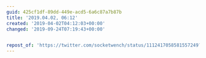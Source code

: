 ```yaml
---
guid: 425cf1df-89dd-449e-acd5-6a6c87a7b87b
title: '2019.04.02, 06:12'
created: '2019-04-02T04:12:03+00:00'
changed: '2019-09-24T07:19:43+00:00'


repost_of: 'https://twitter.com/socketwench/status/1112417058581557249?s=20'
---
```


